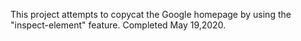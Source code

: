 This project attempts to copycat the Google homepage by using the "inspect-element" feature. Completed May 19,2020.
